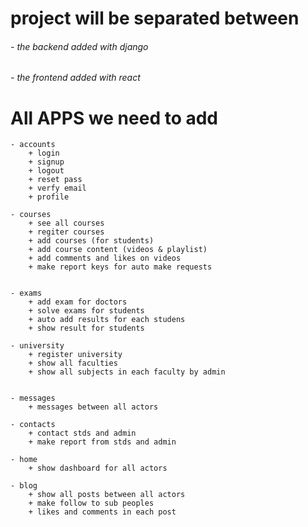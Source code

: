 # project will be separated between

###### - the backend added with django

###### - the frontend added with react

# All APPS we need to add

    - accounts
        + login
        + signup
        + logout
        + reset pass
        + verfy email
        + profile

    - courses
        + see all courses
        + regiter courses
        + add courses (for students)
        + add course content (videos & playlist)
        + add comments and likes on videos
        + make report keys for auto make requests


    - exams
        + add exam for doctors
        + solve exams for students
        + auto add results for each studens
        + show result for students

    - university
        + register university
        + show all faculties
        + show all subjects in each faculty by admin


    - messages
        + messages between all actors

    - contacts
        + contact stds and admin
        + make report from stds and admin

    - home
        + show dashboard for all actors

    - blog
        + show all posts between all actors
        + make follow to sub peoples
        + likes and comments in each post
